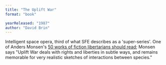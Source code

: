 ```yaml
---
title: "The Uplift War"
format: "book"

yearReleased: "1987"
author: "David Brin"
---
```

 Intelligent space opera, third of what  SFE describes  as a 'super-series'. One of Anders Monsen's <a href="http://www.andersmonsen.com/50-works-of-fiction-libertarians-should-read/"> 50 works of fiction libertarians should read</a>; Monsen says "Uplift War deals  with rights and liberties in subtle ways, and remains memorable for very  realistic sketches of interactions between species."
  